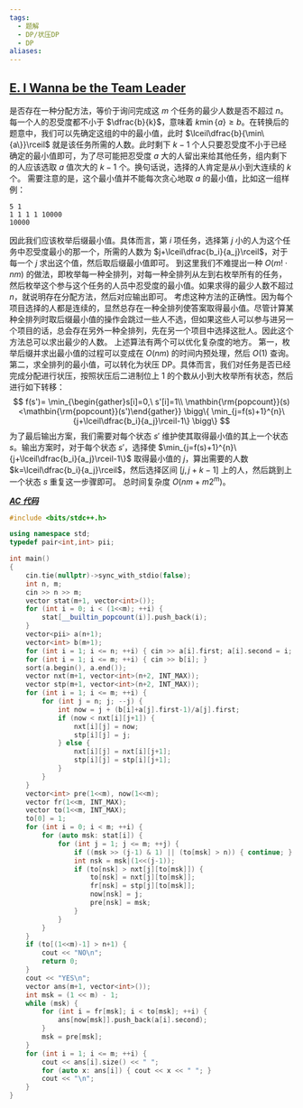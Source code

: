 ```yaml
---
tags:
  - 题解
  - DP/状压DP
  - DP
aliases:
---
```

## [E. I Wanna be the Team Leader](https://codeforces.com/problemset/problem/1886/E)

是否存在一种分配方法，等价于询问完成这 $m$ 个任务的最少人数是否不超过 $n$。
每一个人的忍受度都不小于 $\dfrac{b}{k}$，意味着 $k\min\{ a \}\geq b$。在转换后的题意中，我们可以先确定这组的中的最小值，此时 $\lceil\dfrac{b}{\min\{a\}}\rceil$ 就是该任务所需的人数。此时剩下 $k-1$ 个人只要忍受度不小于已经确定的最小值即可，为了尽可能把忍受度 $a$ 大的人留出来给其他任务，组内剩下的人应该选取 $a$ 值次大的 $k-1$ 个。换句话说，选择的人肯定是从小到大连续的 $k$ 个。
需要注意的是，这个最小值并不能每次贪心地取 $a$ 的最小值，比如这一组样例：
```
5 1
1 1 1 1 10000
10000
```
因此我们应该枚举后缀最小值。具体而言，第 $i$ 项任务，选择第 $j$ 小的人为这个任务中忍受度最小的那一个，所需的人数为 $j+\lceil\dfrac{b_i}{a_j}\rceil$，对于每一个 $j$ 求出这个值，然后取后缀最小值即可。
到这里我们不难提出一种 $O(m!\cdot nm)$ 的做法，即枚举每一种全排列，对每一种全排列从左到右枚举所有的任务，然后枚举这个参与这个任务的人员中忍受度的最小值。如果求得的最少人数不超过 $n$，就说明存在分配方法，然后对应输出即可。
考虑这种方法的正确性。因为每个项目选择的人都是连续的，显然总存在一种全排列使答案取得最小值。尽管计算某种全排列时取后缀最小值的操作会跳过一些人不选，但如果这些人可以参与进另一个项目的话，总会存在另外一种全排列，先在另一个项目中选择这批人。因此这个方法总可以求出最少的人数。
上述算法有两个可以优化复杂度的地方。
第一，枚举后缀并求出最小值的过程可以变成在 $O(nm)$ 的时间内预处理，然后 $O(1)$ 查询。
第二，求全排列的最小值，可以转化为状压 DP。具体而言，我们对任务是否已经完成分配进行状压，按照状压后二进制位上 $1$ 的个数从小到大枚举所有状态，然后进行如下转移：
$$
f(s')= \min_{\begin{gather}s[i]=0,\ s'[i]=1\\ \mathbin{\rm{popcount}}(s)<\mathbin{\rm{popcount}}(s')\end{gather}} \bigg\{ \min_{j=f(s)+1}^{n}\{j+\lceil\dfrac{b_i}{a_j}\rceil-1\} \bigg\}
$$
为了最后输出方案，我们需要对每个状态 $s'$ 维护使其取得最小值的其上一个状态 $s$。输出方案时，对于每个状态 $s'$，选择使 $\min_{j=f(s)+1}^{n}\{j+\lceil\dfrac{b_i}{a_j}\rceil-1\}$ 取得最小值的 $j$，算出需要的人数 $k=\lceil\dfrac{b_i}{a_j}\rceil$，然后选择区间 $[j,j+k-1]$ 上的人，然后跳到上一个状态 $s$ 重复这一步骤即可。
总时间复杂度 $O(nm+m2^m)$。

[***AC 代码***](https://codeforces.com/problemset/submission/1886/311417110)

```cpp
#include <bits/stdc++.h>

using namespace std;
typedef pair<int,int> pii;

int main()
{
	cin.tie(nullptr)->sync_with_stdio(false);
	int n, m;
    cin >> n >> m;
    vector stat(m+1, vector<int>());
    for (int i = 0; i < (1<<m); ++i) {
        stat[__builtin_popcount(i)].push_back(i);
    }
    vector<pii> a(n+1);
    vector<int> b(m+1);
    for (int i = 1; i <= n; ++i) { cin >> a[i].first; a[i].second = i; }
    for (int i = 1; i <= m; ++i) { cin >> b[i]; }
    sort(a.begin(), a.end());
    vector nxt(m+1, vector<int>(n+2, INT_MAX));
    vector stp(m+1, vector<int>(n+2, INT_MAX));
    for (int i = 1; i <= m; ++i) {
        for (int j = n; j; --j) {
            int now = j + (b[i]+a[j].first-1)/a[j].first;
            if (now < nxt[i][j+1]) {
                nxt[i][j] = now;
                stp[i][j] = j;
            } else {
                nxt[i][j] = nxt[i][j+1];
                stp[i][j] = stp[i][j+1];
            }
        }
    }
    vector<int> pre(1<<m), now(1<<m);
    vector fr(1<<m, INT_MAX);
    vector to(1<<m, INT_MAX);
    to[0] = 1;
    for (int i = 0; i < m; ++i) {
        for (auto msk: stat[i]) {
            for (int j = 1; j <= m; ++j) {
                if ((msk >> (j-1) & 1) || (to[msk] > n)) { continue; }
                int nsk = msk|(1<<(j-1));
                if (to[nsk] > nxt[j][to[msk]]) {
                    to[nsk] = nxt[j][to[msk]];
                    fr[nsk] = stp[j][to[msk]];
                    now[nsk] = j;
                    pre[nsk] = msk;
                }
            }
        }
    }
    if (to[(1<<m)-1] > n+1) {
        cout << "NO\n";
        return 0;
    }
    cout << "YES\n";
    vector ans(m+1, vector<int>());
    int msk = (1 << m) - 1;
    while (msk) {
        for (int i = fr[msk]; i < to[msk]; ++i) {
            ans[now[msk]].push_back(a[i].second);
        }
        msk = pre[msk];
    }
    for (int i = 1; i <= m; ++i) {
        cout << ans[i].size() << " ";
        for (auto x: ans[i]) { cout << x << " "; }
        cout << "\n";
    }
}
```
